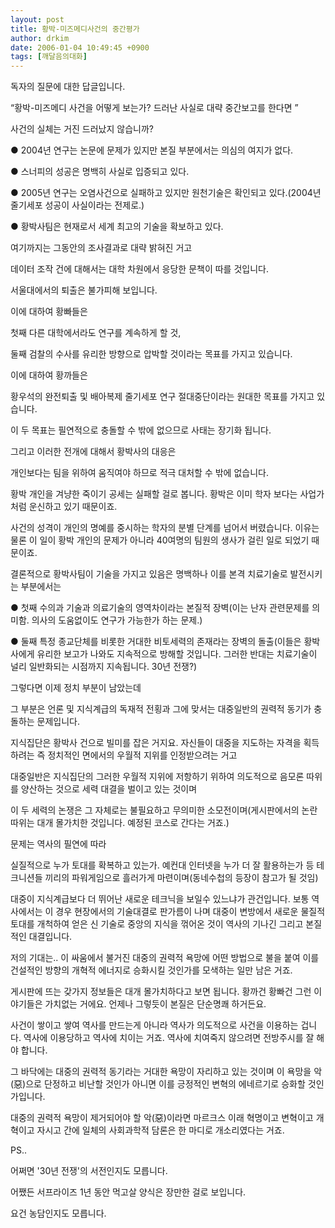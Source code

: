 ```yaml
---
layout: post
title: 황박-미즈메디사건의 중간평가
author: drkim
date: 2006-01-04 10:49:45 +0900
tags: [깨달음의대화]
---
```

독자의 질문에 대한 답글입니다. 
  

  

  

  
“황박-미즈메디 사건을 어떻게 보는가? 드러난 사실로 대략 중간보고를 한다면 ” 
  

  

  
사건의 실체는 거진 드러났지 않습니까? 
  

  
● 2004년 연구는 논문에 문제가 있지만 본질 부분에서는 의심의 여지가 없다. 
  
● 스너피의 성공은 명백히 사실로 입증되고 있다. 
  
● 2005년 연구는 오염사건으로 실패하고 있지만 원천기술은 확인되고 있다.(2004년 줄기세포 성공이 사실이라는 전제로.) 
  
● 황박사팀은 현재로서 세계 최고의 기술을 확보하고 있다. 
  

  

  
여기까지는 그동안의 조사결과로 대략 밝혀진 거고 
  
데이터 조작 건에 대해서는 대학 차원에서 응당한 문책이 따를 것입니다. 
  
서울대에서의 퇴출은 불가피해 보입니다. 
  

  
이에 대하여 황빠들은 
  

  
첫째 다른 대학에서라도 연구를 계속하게 할 것, 
  
둘째 검찰의 수사를 유리한 방향으로 압박할 것이라는 목표를 가지고 있습니다.
  

  
이에 대하여 황까들은 
  

  
황우석의 완전퇴출 및 배아복제 줄기세포 연구 절대중단이라는 원대한 목표를 가지고 있습니다. 
  

  
이 두 목표는 필연적으로 충돌할 수 밖에 없으므로 사태는 장기화 됩니다. 
  

  
그리고 이러한 전개에 대해서 황박사의 대응은 
  

  
개인보다는 팀을 위하여 움직여야 하므로 적극 대처할 수 밖에 없습니다. 
  

  
황박 개인을 겨냥한 죽이기 공세는 실패할 걸로 봅니다. 황박은 이미 학자 보다는 사업가처럼 운신하고 있기 때문이죠. 
  

  
사건의 성격이 개인의 명예를 중시하는 학자의 분별 단계를 넘어서 버렸습니다. 이유는 물론 이 일이 황박 개인의 문제가 아니라 40여명의 팀원의 생사가 걸린 일로 되었기 때문이죠. 
  

  
결론적으로 황박사팀이 기술을 가지고 있음은 명백하나 이를 본격 치료기술로 발전시키는 부분에서는 
  

  
● 첫째 수의과 기술과 의료기술의 영역차이라는 본질적 장벽(이는 난자 관련문제를 의미함. 의사의 도움없이도 연구가 가능한가 하는 문제.) 
  

  
● 둘째 특정 종교단체를 비롯한 거대한 비토세력의 존재라는 장벽의 돌출(이들은 황박사에게 유리한 보고가 나와도 지속적으로 방해할 것입니다. 그러한 반대는 치료기술이 널리 일반화되는 시점까지 지속됩니다. 30년 전쟁?) 
  

  
그렇다면 이제 정치 부분이 남았는데 
  

  
그 부분은 언론 및 지식계급의 독재적 전횡과 그에 맞서는 대중일반의 권력적 동기가 충돌하는 문제입니다. 
  

  
지식집단은 황박사 건으로 빌미를 잡은 거지요. 자신들이 대중을 지도하는 자격을 획득하려는 즉 정치적인 면에서의 우월적 지위를 인정받으려는 거고
  

  
대중일반은 지식집단의 그러한 우월적 지위에 저항하기 위하여 의도적으로 음모론 따위를 양산하는 것으로 세력 대결을 벌이고 있는 것이며 
  

  
이 두 세력의 논쟁은 그 자체로는 불필요하고 무의미한 소모전이며(게시판에서의 논란 따위는 대개 몰가치한 것입니다. 예정된 코스로 간다는 거죠.) 
  

  
문제는 역사의 필연에 따라 
  

  
실질적으로 누가 토대를 확복하고 있는가. 예컨대 인터넷을 누가 더 잘 활용하는가 등 테크니션들 끼리의 파워게임으로 흘러가게 마련이며(동네수첩의 등장이 참고가 될 것임) 
  

  
대중이 지식계급보다 더 뛰어난 새로운 테크닉을 보일수 있느냐가 관건입니다. 보통 역사에서는 이 경우 현장에서의 기술대결로 판가름이 나며 대중이 변방에서 새로운 물질적 토대를 개척하여 얻은 신 기술로 중앙의 지식을 꺾어온 것이 역사의 기나긴 그리고 본질적인 대결입니다. 
  

  
저의 기대는.. 이 싸움에서 불거진 대중의 권력적 욕망에 어떤 방법으로 불을 붙여 이를 건설적인 방향의 개혁적 에너지로 승화시킬 것인가를 모색하는 일만 남은 거죠. 
  

  
게시판에 뜨는 갖가지 정보들은 대개 몰가치하다고 보면 됩니다. 황까건 황빠건 그런 이야기들은 가치없는 거에요. 언제나 그렇듯이 본질은 단순명쾌 하거든요. 
  

  
사건이 쌓이고 쌓여 역사를 만드는게 아니라 역사가 의도적으로 사건을 이용하는 겁니다. 역사에 이용당하고 역사에 치이는 거죠. 역사에 치여죽지 않으려면 전방주시를 잘 해야 합니다. 
  

  
그 바닥에는 대중의 권력적 동기라는 거대한 욕망이 자리하고 있는 것이며 이 욕망을 악(惡)으로 단정하고 비난할 것인가 아니면 이를 긍정적인 변혁의 에네르기로 승화할 것인가입니다. 
  

  
대중의 권력적 욕망이 제거되어야 할 악(惡)이라면 마르크스 이래 혁명이고 변혁이고 개혁이고 자시고 간에 일체의 사회과학적 담론은 한 마디로 개소리였다는 거죠.
  

   

  

  
PS.. 
  

  
어쩌면 '30년 전쟁'의 서전인지도 모릅니다. 
  
어쨌든 서프라이즈 1년 동안 먹고살 양식은 장만한 걸로 보입니다.
  
요건 농담인지도 모릅니다.